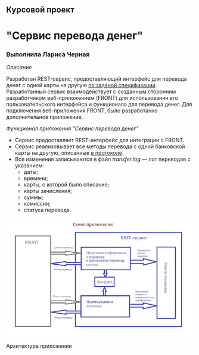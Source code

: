 ## Курсовой проект

# "Сервис перевода денег"

### Выполнила Лариса Черная

*Описание* 

Разработан REST-сервис, предоставляющий интерфейс для перевода денег с одной карты на другую [по заданой спецификации](https://github.com/netology-code/jd-homeworks/blob/master/diploma/MoneyTransferServiceSpecification.yaml).
Разработанный сервис взаимодействует с созданным сторонним разработчиком веб-приложением (FRONT) для использования его пользовательского интерфейса и функционала для перевода денег.
Для подключения веб-приложения FRONT, было разработанно дополнительное приложение.

*Функционал приложения "Сервис перевода денег"*

- Сервис предоставляет REST-интерфейс для интеграции с FRONT.
- Сервис реализовывает все методы перевода с одной банковской карты на другую, описанные [в протоколе](https://github.com/netology-code/jd-homeworks/blob/master/diploma/MoneyTransferServiceSpecification.yaml).
- Все изменения записываются в файл *transfer.log* — лог переводов с указанием:
   - даты;
   - времени;
   - карты, с которой было списание;
   - карты зачисления;
   - суммы;
   - комиссии;
   - статуса перевода.
  
![Схема приложения](схема_сервиса.jpg)

Архитектура приложения


